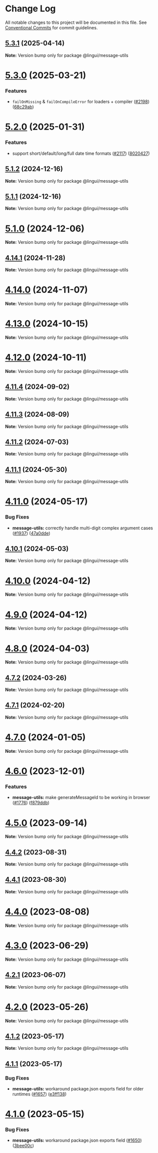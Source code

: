 # Change Log

All notable changes to this project will be documented in this file.
See [Conventional Commits](https://conventionalcommits.org) for commit guidelines.

## [5.3.1](https://github.com/lingui/js-lingui/compare/v5.3.0...v5.3.1) (2025-04-14)

**Note:** Version bump only for package @lingui/message-utils

# [5.3.0](https://github.com/lingui/js-lingui/compare/v5.2.0...v5.3.0) (2025-03-21)

### Features

* `failOnMissing` & `failOnCompileError` for loaders + compiler ([#2198](https://github.com/lingui/js-lingui/issues/2198)) ([68c29ab](https://github.com/lingui/js-lingui/commit/68c29abf23974d8bffb6cadaacafc88e4760d3cb))

# [5.2.0](https://github.com/lingui/js-lingui/compare/v5.1.2...v5.2.0) (2025-01-31)

### Features

* support short/default/long/full date time formats ([#2117](https://github.com/lingui/js-lingui/issues/2117)) ([8020427](https://github.com/lingui/js-lingui/commit/802042743c60e28d62571a4b08437a7b275c8237))

## [5.1.2](https://github.com/lingui/js-lingui/compare/v5.1.1...v5.1.2) (2024-12-16)

**Note:** Version bump only for package @lingui/message-utils

## [5.1.1](https://github.com/lingui/js-lingui/compare/v5.1.0...v5.1.1) (2024-12-16)

**Note:** Version bump only for package @lingui/message-utils

# [5.1.0](https://github.com/lingui/js-lingui/compare/v5.0.0...v5.1.0) (2024-12-06)

**Note:** Version bump only for package @lingui/message-utils

## [4.14.1](https://github.com/lingui/js-lingui/compare/v4.14.0...v4.14.1) (2024-11-28)

**Note:** Version bump only for package @lingui/message-utils

# [4.14.0](https://github.com/lingui/js-lingui/compare/v4.13.0...v4.14.0) (2024-11-07)

**Note:** Version bump only for package @lingui/message-utils

# [4.13.0](https://github.com/lingui/js-lingui/compare/v4.12.0...v4.13.0) (2024-10-15)

**Note:** Version bump only for package @lingui/message-utils

# [4.12.0](https://github.com/lingui/js-lingui/compare/v4.11.4...v4.12.0) (2024-10-11)

**Note:** Version bump only for package @lingui/message-utils

## [4.11.4](https://github.com/lingui/js-lingui/compare/v4.11.3...v4.11.4) (2024-09-02)

**Note:** Version bump only for package @lingui/message-utils

## [4.11.3](https://github.com/lingui/js-lingui/compare/v4.11.2...v4.11.3) (2024-08-09)

**Note:** Version bump only for package @lingui/message-utils

## [4.11.2](https://github.com/lingui/js-lingui/compare/v4.11.1...v4.11.2) (2024-07-03)

**Note:** Version bump only for package @lingui/message-utils

## [4.11.1](https://github.com/lingui/js-lingui/compare/v4.11.0...v4.11.1) (2024-05-30)

**Note:** Version bump only for package @lingui/message-utils

# [4.11.0](https://github.com/lingui/js-lingui/compare/v4.10.1...v4.11.0) (2024-05-17)

### Bug Fixes

- **message-utils:** correctly handle multi-digit complex argument cases ([#1937](https://github.com/lingui/js-lingui/issues/1937)) ([47a0dde](https://github.com/lingui/js-lingui/commit/47a0dded190fa990ea21239a464073348209b8f0))

## [4.10.1](https://github.com/lingui/js-lingui/compare/v4.10.0...v4.10.1) (2024-05-03)

**Note:** Version bump only for package @lingui/message-utils

# [4.10.0](https://github.com/lingui/js-lingui/compare/v4.8.0...v4.10.0) (2024-04-12)

**Note:** Version bump only for package @lingui/message-utils

# [4.9.0](https://github.com/lingui/js-lingui/compare/v4.8.0...v4.9.0) (2024-04-12)

**Note:** Version bump only for package @lingui/message-utils

# [4.8.0](https://github.com/lingui/js-lingui/compare/v4.7.2...v4.8.0) (2024-04-03)

**Note:** Version bump only for package @lingui/message-utils

## [4.7.2](https://github.com/lingui/js-lingui/compare/v4.7.1...v4.7.2) (2024-03-26)

**Note:** Version bump only for package @lingui/message-utils

## [4.7.1](https://github.com/lingui/js-lingui/compare/v4.7.0...v4.7.1) (2024-02-20)

**Note:** Version bump only for package @lingui/message-utils

# [4.7.0](https://github.com/lingui/js-lingui/compare/v4.6.0...v4.7.0) (2024-01-05)

**Note:** Version bump only for package @lingui/message-utils

# [4.6.0](https://github.com/lingui/js-lingui/compare/v4.5.0...v4.6.0) (2023-12-01)

### Features

- **message-utils:** make generateMessageId to be working in browser ([#1776](https://github.com/lingui/js-lingui/issues/1776)) ([f879ddb](https://github.com/lingui/js-lingui/commit/f879ddbbc4627f94c579e0156958b4ec4026e371))

# [4.5.0](https://github.com/lingui/js-lingui/compare/v4.4.2...v4.5.0) (2023-09-14)

**Note:** Version bump only for package @lingui/message-utils

## [4.4.2](https://github.com/lingui/js-lingui/compare/v4.4.1...v4.4.2) (2023-08-31)

**Note:** Version bump only for package @lingui/message-utils

## [4.4.1](https://github.com/lingui/js-lingui/compare/v4.4.0...v4.4.1) (2023-08-30)

**Note:** Version bump only for package @lingui/message-utils

# [4.4.0](https://github.com/lingui/js-lingui/compare/v4.3.0...v4.4.0) (2023-08-08)

**Note:** Version bump only for package @lingui/message-utils

# [4.3.0](https://github.com/lingui/js-lingui/compare/v4.2.1...v4.3.0) (2023-06-29)

**Note:** Version bump only for package @lingui/message-utils

## [4.2.1](https://github.com/lingui/js-lingui/compare/v4.2.0...v4.2.1) (2023-06-07)

**Note:** Version bump only for package @lingui/message-utils

# [4.2.0](https://github.com/lingui/js-lingui/compare/v4.1.2...v4.2.0) (2023-05-26)

**Note:** Version bump only for package @lingui/message-utils

## [4.1.2](https://github.com/lingui/js-lingui/compare/v4.1.1...v4.1.2) (2023-05-17)

**Note:** Version bump only for package @lingui/message-utils

## [4.1.1](https://github.com/lingui/js-lingui/compare/v4.1.0...v4.1.1) (2023-05-17)

### Bug Fixes

- **message-utils:** workaround package.json exports field for older runtimes ([#1657](https://github.com/lingui/js-lingui/issues/1657)) ([e3ff138](https://github.com/lingui/js-lingui/commit/e3ff1382e169f20d453d0ef35c0204e01e2dc752))

# [4.1.0](https://github.com/lingui/js-lingui/compare/v4.0.0...v4.1.0) (2023-05-15)

### Bug Fixes

- **message-utils:** workaround package.json exports field ([#1650](https://github.com/lingui/js-lingui/issues/1650)) ([3bee00c](https://github.com/lingui/js-lingui/commit/3bee00ccf4ca722173079601c663891708f5eb25))
